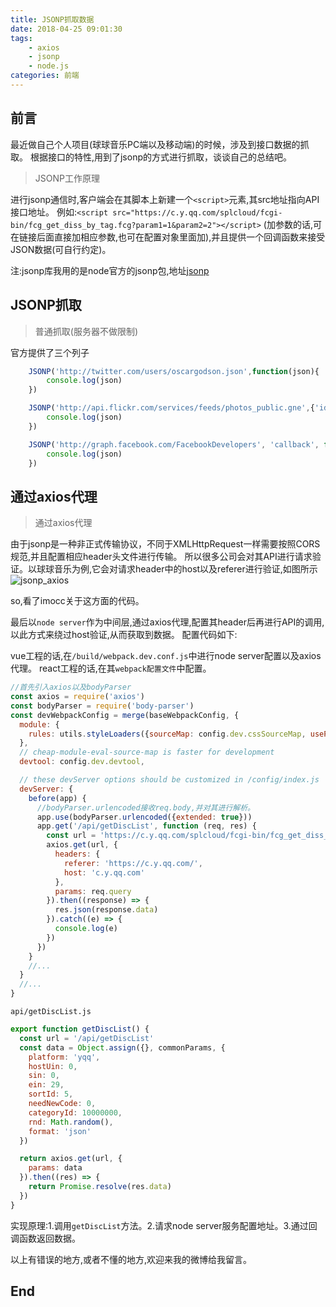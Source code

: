 ```yaml
---
title: JSONP抓取数据
date: 2018-04-25 09:01:30
tags:
	- axios
	- jsonp
	- node.js
categories: 前端
---
```

## 前言

最近做自己个人项目(球球音乐PC端以及移动端)的时候，涉及到接口数据的抓取。
根据接口的特性,用到了jsonp的方式进行抓取，谈谈自己的总结吧。

>JSONP工作原理

进行jsonp通信时,客户端会在其脚本上新建一个`<script>`元素,其src地址指向API接口地址。
例如:`<script src="https://c.y.qq.com/splcloud/fcgi-bin/fcg_get_diss_by_tag.fcg?param1=1&param2=2"></script>`
(加参数的话,可在链接后面直接加相应参数,也可在配置对象里面加),并且提供一个回调函数来接受JSON数据(可自行约定)。

注:jsonp库我用的是node官方的jsonp包,地址[jsonp](https://www.npmjs.com/package/node-jsonp)

## JSONP抓取

>普通抓取(服务器不做限制)

官方提供了三个列子

``` js
	JSONP('http://twitter.com/users/oscargodson.json',function(json){
		console.log(json)
	})

	JSONP('http://api.flickr.com/services/feeds/photos_public.gne',{'id':'12389944@N03','format':'json'},'jsoncallback',function(json){
		console.log(json)
	})

	JSONP('http://graph.facebook.com/FacebookDevelopers', 'callback', function(json){
		console.log(json)
	})
```

## 通过axios代理

>通过axios代理

由于jsonp是一种非正式传输协议，不同于XMLHttpRequest一样需要按照CORS规范,并且配置相应header头文件进行传输。
所以很多公司会对其API进行请求验证。以球球音乐为例,它会对请求header中的host以及referer进行验证,如图所示
![jsonp_axios](/img/jsonp/jsonp_axios.png)

so,看了imocc关于这方面的代码。

最后以`node server`作为中间层,通过axios代理,配置其header后再进行API的调用,以此方式来绕过host验证,从而获取到数据。
配置代码如下:

vue工程的话,在`/build/webpack.dev.conf.js`中进行node server配置以及axios代理。
react工程的话,在其`webpack配置文件`中配置。
``` js
//首先引入axios以及bodyParser
const axios = require('axios')
const bodyParser = require('body-parser')
const devWebpackConfig = merge(baseWebpackConfig, {
  module: {
    rules: utils.styleLoaders({sourceMap: config.dev.cssSourceMap, usePostCSS: true})
  },
  // cheap-module-eval-source-map is faster for development
  devtool: config.dev.devtool,

  // these devServer options should be customized in /config/index.js
  devServer: {
    before(app) {
	  //bodyParser.urlencoded接收req.body,并对其进行解析。
      app.use(bodyParser.urlencoded({extended: true}))
      app.get('/api/getDiscList', function (req, res) {
        const url = 'https://c.y.qq.com/splcloud/fcgi-bin/fcg_get_diss_by_tag.fcg'
        axios.get(url, {
          headers: {
            referer: 'https://c.y.qq.com/',
            host: 'c.y.qq.com'
          },
          params: req.query
        }).then((response) => {
          res.json(response.data)
        }).catch((e) => {
          console.log(e)
        })
      })
	}
	//...
  }
  //...
}
```
`api/getDiscList.js`
``` js
export function getDiscList() {
  const url = '/api/getDiscList'
  const data = Object.assign({}, commonParams, {
    platform: 'yqq',
    hostUin: 0,
    sin: 0,
    ein: 29,
    sortId: 5,
    needNewCode: 0,
    categoryId: 10000000,
    rnd: Math.random(),
    format: 'json'
  })

  return axios.get(url, {
    params: data
  }).then((res) => {
    return Promise.resolve(res.data)
  })
}
```
实现原理:1.调用`getDiscList`方法。2.请求node server服务配置地址。3.通过回调函数返回数据。

以上有错误的地方,或者不懂的地方,欢迎来我的微博给我留言。

## End

